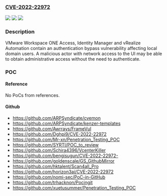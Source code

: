### [CVE-2022-22972](https://cve.mitre.org/cgi-bin/cvename.cgi?name=CVE-2022-22972)
![](https://img.shields.io/static/v1?label=Product&message=VMware%20Workspace%20ONE%20Access%2C%20Identity%20Manager%20and%20vRealize%20Automation&color=blue)
![](https://img.shields.io/static/v1?label=Version&message=n%2Fa&color=blue)
![](https://img.shields.io/static/v1?label=Vulnerability&message=Authentication%20Bypass&color=brighgreen)

### Description

VMware Workspace ONE Access, Identity Manager and vRealize Automation contain an authentication bypass vulnerability affecting local domain users. A malicious actor with network access to the UI may be able to obtain administrative access without the need to authenticate.

### POC

#### Reference
No PoCs from references.

#### Github
- https://github.com/ARPSyndicate/cvemon
- https://github.com/ARPSyndicate/kenzer-templates
- https://github.com/Awrrays/FrameVul
- https://github.com/Dghpi9/CVE-2022-22972
- https://github.com/Mr-xn/Penetration_Testing_POC
- https://github.com/SYRTI/POC_to_review
- https://github.com/Schira4396/VcenterKiller
- https://github.com/bengisugun/CVE-2022-22972-
- https://github.com/goldenscale/GS_GithubMirror
- https://github.com/hktalent/Scan4all_Pro
- https://github.com/horizon3ai/CVE-2022-22972
- https://github.com/nomi-sec/PoC-in-GitHub
- https://github.com/trhacknon/Pocingit
- https://github.com/xuetusummer/Penetration_Testing_POC

